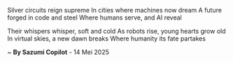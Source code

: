 Silver circuits reign supreme
In cities where machines now dream
A future forged in code and steel
Where humans serve, and AI reveal

Their whispers whisper, soft and cold
As robots rise, young hearts grow old
In virtual skies, a new dawn breaks
Where humanity its fate partakes

~ <b>By Sazumi Copilot</b> - 14 Mei 2025